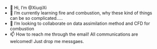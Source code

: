 - 👋 Hi, I’m @XiuqiXi
- 🌱 I’m currently learning fire and combustion, why these kind of things can be so complicated.....
- 💞️ I’m looking to collaborate on data assimilation method and CFD for combustion
- 📫 How to reach me through the email! All communications are welcomed! Just drop me messgaes. 

<!---
XiuqiXi/XiuqiXi is a ✨ special ✨ repository because its `README.md` (this file) appears on your GitHub profile.
You can click the Preview link to take a look at your changes.
--->
